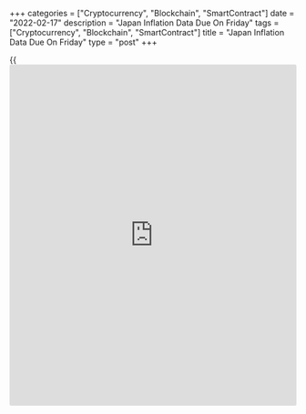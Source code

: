 +++
categories = ["Cryptocurrency", "Blockchain", "SmartContract"]
date = "2022-02-17"
description = "Japan Inflation Data Due On Friday"
tags = ["Cryptocurrency", "Blockchain", "SmartContract"]
title = "Japan Inflation Data Due On Friday"
type = "post"
+++

{{<iframe id="large-banner" src="https://www.bounty.group/#slide=22.0" width="100%" height="600" scrolling="no" style="border: 0px solid rgb(216, 221, 230); border-radius: 3px;">}}

Japan will on Friday release January data for consumer prices,
headlining a light day for Asia-Pacific economic activity. In December,
overall inflation was up 0.1 percent on month and 0.8 percent on year,
while core CPI rose an annual 0.5 percent.

New Zealand will provide Q4 numbers for producer prices; in the previous
three months, inputs were up 1.6 percent on quarter and outputs rose 1.8
percent on quarter.

Indonesia will see Q4 data figures for current account; in the three
months prior, the current account surplus was $4.5 billion.

For comments and feedback [contact](https://www.playgroundfx.com/contact/): editorial@rtt[news](https://www.letsplayfx.com/blog/forex-news-website/).com

[Economic News][1]

 **What parts of the world are seeing the best (and worst) economic
performances lately? Click[here][2] to check out our [Econ Scorecard][2]
and find out! See up-to-the-moment [ranking](https://www.playgroundfx.com/blog/crypto-exchange-ranking/)s for the best and worst
performers in [GDP][2], [unemployment rate][3], [inflation][4] and much
more.**

   1. www.rtt[news](https://www.letsplayfx.com/blog/forex-news-website/).com/Content/EconomicNews.aspx
   2. www.rtt[news](https://www.letsplayfx.com/blog/forex-news-website/).com/economic-scorecard/world-rank/GDP/highest-performance.aspx
   3. www.rtt[news](https://www.letsplayfx.com/blog/forex-news-website/).com/economic-scorecard/world-rank/unemployment-rate/lowest-performance.aspx
   4. www.rtt[news](https://www.letsplayfx.com/blog/forex-news-website/).com/economic-scorecard/world-rank/CPI/highest-performance.aspx
